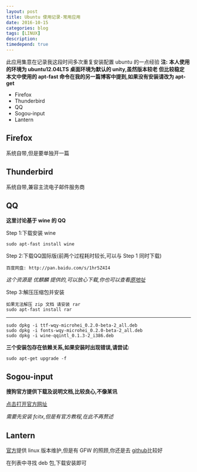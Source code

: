 ```yaml
---
layout: post
title: Ubuntu 使用记录-常用应用
date: 2016-10-15
categories: blog
tags: [LINUX]
description: 
timedepend: true
---
```


此应用集意在记录我这段时间多次重复安装配置 ubuntu 的一点经验
**注:**
**本人使用的环境为 ubuntu12.04LTS 桌面环境为默认的 unity,虽然版本较老 但比较稳定**
**本文中使用的 apt-fast 命令在我的另一篇博客中提到,如果没有安装请改为 apt-get**

- Firefox
- Thunderbird
- QQ
- Sogou-input
- Lantern

## Firefox

系统自带,但是要单独开一篇

## Thunderbird

系统自带,兼容主流电子邮件服务商

## QQ

**这里讨论基于 wine 的 QQ**

Step 1:下载安装 wine

	sudo apt-fast install wine

Step 2:下载QQ国际版(前两个过程耗时较长,可以与 Step 1 同时下载)

	百度网盘: http://pan.baidu.com/s/1hr5Z4I4

*这个资源是 优麒麟 提供的,可以放心下载,你也可以查看[原地址](http://www.ubuntukylin.com/application/show.php?lang=cn&id=279)*

Step 3:解压压缩包并安装
 
	如果无法解压 zip 文档 请安装 rar
	sudo apt-fast install rar

***

	sudo dpkg -i ttf-wqy-microhei_0.2.0-beta-2_all.deb
	sudo dpkg -i fonts-wqy-microhei_0.2.0-beta-2_all.deb
	sudo dpkg -i wine-qqintl_0.1.3-2_i386.deb

**三个安装包存在依赖关系,如果安装时出现错误,请尝试:**

	sudo apt-get upgrade -f

## Sogou-input

**搜狗官方提供下载及说明文档,比较良心,不像某讯**

[点击打开官方网址](http://pinyin.sogou.com/linux/?r=pinyin)

*需要先安装 fcitx,但是有官方教程,在此不再赘述*

## Lantern

[官方](https://GetLantern.org/)提供 linux 版本维护,但是有 GFW 的照顾,你还是去 [github](https://github.com/getlantern/lantern-binaries)比较好

在列表中寻找 deb 包,下载安装即可

